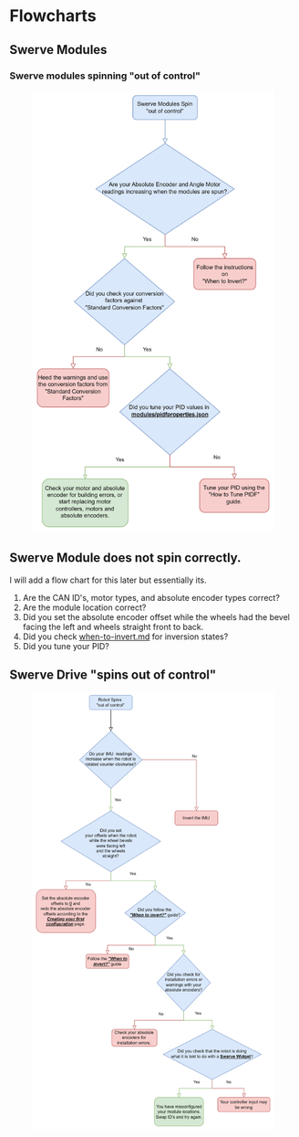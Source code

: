 # Flowcharts

## Swerve Modules

### Swerve modules spinning "out of control"

<figure><img src="../.gitbook/assets/image (2).png" alt=""><figcaption></figcaption></figure>

## Swerve Module does not spin correctly.

I will add a flow chart for this later but essentially its.

1. Are the CAN ID's, motor types, and absolute encoder types correct?
2. Are the module location correct?
3. Did you set the absolute encoder offset while the wheels had the bevel facing the left and wheels straight front to back.
4. Did you check [when-to-invert.md](when-to-invert.md "mention") for inversion states?
5. Did you tune your PID?

## Swerve Drive "spins out of control"

<figure><img src="../.gitbook/assets/image (3).png" alt=""><figcaption></figcaption></figure>

